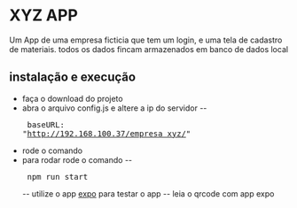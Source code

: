 # XYZ APP

Um App de uma empresa ficticia que tem um login, e uma tela de cadastro de
materiais. todos os dados fincam armazenados em banco de dados local 

## instalação e execução
- faça o download do projeto
- abra o arquivo config.js e altere a ip do servidor
-- <pre>  baseURL: "http://192.168.100.37/empresa_xyz/" </pre>
- rode o comando 
- para rodar rode o comando 
-- <pre> npm run start </pre>
-- utilize o app [expo](https://play.google.com/store/apps/details?id=host.exp.exponent&hl=pt_BR&gl=US) para testar o app
-- leia o qrcode com app expo

